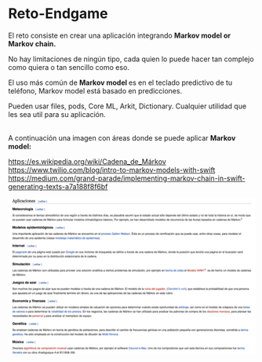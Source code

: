 # Reto-Endgame

<p><span style="font-weight: 400;">El reto consiste en crear una aplicaci&oacute;n integrando </span><strong>Markov model or Markov chain.</strong></p>
<p><span style="font-weight: 400;">No hay limitaciones de ning&uacute;n tipo, cada quien lo puede hacer tan complejo como quiera o tan sencillo como eso. </span></p>
<p><span style="font-weight: 400;">El uso m&aacute;s com&uacute;n de </span><strong>Markov model </strong><span style="font-weight: 400;">es en el teclado predictivo de tu tel&eacute;fono, Markov </span><span style="font-weight: 400;">model est&aacute; basado en predicciones. </span></p>
<p>Pueden usar files, pods, Core ML, Arkit, Dictionary. Cualquier utilidad que les sea util para su aplicaci&oacute;n.</p>
<p><strong><br /><span style="font-weight: 400;">A continuaci&oacute;n una imagen con &aacute;reas donde se puede aplicar </span>Markov model: </strong></p>

https://es.wikipedia.org/wiki/Cadena_de_Márkov
https://www.twilio.com/blog/intro-to-markov-models-with-swift
https://medium.com/grand-parade/implementing-markov-chain-in-swift-generating-texts-a7a188f8f6bf

![alt text](https://github.com/iosdevgdl/Reto-Endgame/blob/master/Screen%20Shot%202019-04-22%20at%205.10.32%20PM.png)
